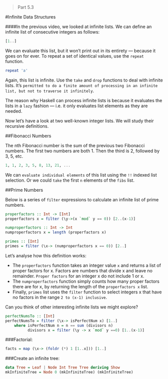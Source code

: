 > Part 5.3

#Infinite Data Structures

####In the previous video, we looked at infinite lists. We can define an infinite list of consecutive integers as follows:

```haskell
[1..]
```

We can evaluate this list, but it won’t print out in its entirety — because it goes on for ever. To repeat a set of identical values, use the `repeat` function.

```haskell
repeat 'a'
```

Again, this list is infinite. Use the `take` and `drop` functions to deal with infinite lists. It’s `permitted to do a finite amount of processing in an infinite list, but not to traverse it infinitely`.

The reason why Haskell can process infinite lists is because it evaluates the lists in a `lazy` fashion — i.e. it only evaluates list elements as they are needed.

Now let’s have a look at two well-known integer lists. We will study their recursive definitions.

##Fibonacci Numbers

The nth Fibonacci number is the sum of the previous two Fibonacci numbers. The first two numbers are both 1. Then the third is 2, followed by 3, 5, etc.

```haskell
1, 1, 2, 3, 5, 8, 13, 21, ...
```

We can `evaluate individual elements` of this list using the `!!` indexed list selection. Or we could `take` the first `n` elements of the `fibs` list.

##Prime Numbers

Below is a series of `filter` expressions to calculate an infinite list of prime numbers.

```haskell
properfactors :: Int -> [Int]
properfactors x = filter (\y->(x `mod` y == 0)) [2..(x-1)]

numproperfactors :: Int -> Int
numproperfactors x = length (properfactors x)

primes :: [Int]
primes = filter (\x-> (numproperfactors x == 0)) [2..]
```
Let’s analyse how this definition works:

* The `properfactors` function takes an integer value `x` and returns a list of proper factors for x. Factors are numbers that divide x and leave no remainder. `Proper factors` for an integer x do not include 1 or x.
* The `numproperfactors` function simply counts how many proper factors there are for x, by returning the length of the `properfactors x` list.
* Finally, `primes` list uses the `filter` function to select integers x that have no factors in the range `2 to (x-1) inclusive`.

Can you think of other interesting infinite lists we might explore?

```haskell
perfectNumsTo :: [Int]
perfectNumsTo = filter (\x-> isPerfectNum x) [1..]
    where isPerfectNum n = n == sum (divisors n)
          divisors x = filter (\y -> x `mod` y ==0) [1..(x-1)]
```

###Factorial:
```haskell
facts = map (\x-> (foldr (*) 1 [1..x])) [1..]
```

###Create an infinite tree:
```haskell
data Tree = Leaf | Node Int Tree Tree deriving Show
mkInfiniteTree = Node 0 (mkInfiniteTree) (mkInfiniteTree)
```

